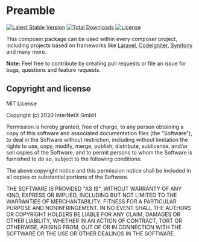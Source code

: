 # Preamble

[![Latest Stable Version](https://poser.pugx.org/internetx/php-domainrobot-sdk/v)](//packagist.org/packages/internetx/php-domainrobot-sdk) [![Total Downloads](https://poser.pugx.org/internetx/php-domainrobot-sdk/downloads)](//packagist.org/packages/internetx/php-domainrobot-sdk) [![License](https://poser.pugx.org/internetx/php-domainrobot-sdk/license)](//packagist.org/packages/internetx/php-domainrobot-sdk)

This composer package can be used within every composer project, including projects based on frameworks like [Laravel](https://laravel.com), [CodeIgniter](https://codeigniter.com/), [Symfony](https://symfony.com/) and many more.

**Note:** Feel free to contribute by creating pull requests or file an issue for bugs, questions and feature requests.

## Copyright and license

MIT License

Copyright (c) 2020 InterNetX GmbH

Permission is hereby granted, free of charge, to any person obtaining a copy
of this software and associated documentation files (the "Software"), to deal
in the Software without restriction, including without limitation the rights
to use, copy, modify, merge, publish, distribute, sublicense, and/or sell
copies of the Software, and to permit persons to whom the Software is
furnished to do so, subject to the following conditions:

The above copyright notice and this permission notice shall be included in all
copies or substantial portions of the Software.

THE SOFTWARE IS PROVIDED "AS IS", WITHOUT WARRANTY OF ANY KIND, EXPRESS OR
IMPLIED, INCLUDING BUT NOT LIMITED TO THE WARRANTIES OF MERCHANTABILITY,
FITNESS FOR A PARTICULAR PURPOSE AND NONINFRINGEMENT. IN NO EVENT SHALL THE
AUTHORS OR COPYRIGHT HOLDERS BE LIABLE FOR ANY CLAIM, DAMAGES OR OTHER
LIABILITY, WHETHER IN AN ACTION OF CONTRACT, TORT OR OTHERWISE, ARISING FROM,
OUT OF OR IN CONNECTION WITH THE SOFTWARE OR THE USE OR OTHER DEALINGS IN THE
SOFTWARE.
